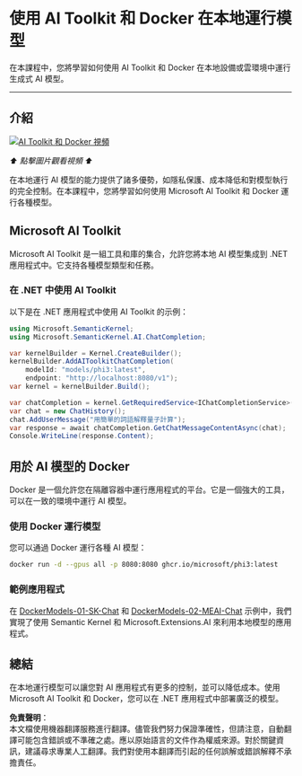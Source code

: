 # 使用 AI Toolkit 和 Docker 在本地運行模型

在本課程中，您將學習如何使用 AI Toolkit 和 Docker 在本地設備或雲環境中運行生成式 AI 模型。

---

## 介紹

[![AI Toolkit 和 Docker 視頻](https://img.youtube.com/vi/1GwmV1PGRjI/0.jpg)](https://youtu.be/1GwmV1PGRjI?feature=shared)

_⬆️ 點擊圖片觀看視頻 ⬆️_

在本地運行 AI 模型的能力提供了諸多優勢，如隱私保護、成本降低和對模型執行的完全控制。在本課程中，您將學習如何使用 Microsoft AI Toolkit 和 Docker 運行各種模型。

## Microsoft AI Toolkit

Microsoft AI Toolkit 是一組工具和庫的集合，允許您將本地 AI 模型集成到 .NET 應用程式中。它支持各種模型類型和任務。

### 在 .NET 中使用 AI Toolkit

以下是在 .NET 應用程式中使用 AI Toolkit 的示例：

```csharp
using Microsoft.SemanticKernel;
using Microsoft.SemanticKernel.AI.ChatCompletion;

var kernelBuilder = Kernel.CreateBuilder();
kernelBuilder.AddAIToolkitChatCompletion(
    modelId: "models/phi3:latest", 
    endpoint: "http://localhost:8080/v1");
var kernel = kernelBuilder.Build();

var chatCompletion = kernel.GetRequiredService<IChatCompletionService>();
var chat = new ChatHistory();
chat.AddUserMessage("用簡單的詞語解釋量子計算");
var response = await chatCompletion.GetChatMessageContentAsync(chat);
Console.WriteLine(response.Content);
```

## 用於 AI 模型的 Docker

Docker 是一個允許您在隔離容器中運行應用程式的平台。它是一個強大的工具，可以在一致的環境中運行 AI 模型。

### 使用 Docker 運行模型

您可以通過 Docker 運行各種 AI 模型：

```bash
docker run -d --gpus all -p 8080:8080 ghcr.io/microsoft/phi3:latest
```

### 範例應用程式

在 [DockerModels-01-SK-Chat](./src/DockerModels-01-SK-Chat) 和 [DockerModels-02-MEAI-Chat](./src/DockerModels-02-MEAI-Chat) 示例中，我們實現了使用 Semantic Kernel 和 Microsoft.Extensions.AI 來利用本地模型的應用程式。

## 總結

在本地運行模型可以讓您對 AI 應用程式有更多的控制，並可以降低成本。使用 Microsoft AI Toolkit 和 Docker，您可以在 .NET 應用程式中部署廣泛的模型。

**免責聲明**：  
本文檔使用機器翻譯服務進行翻譯。儘管我們努力保證準確性，但請注意，自動翻譯可能包含錯誤或不準確之處。應以原始語言的文件作為權威來源。對於關鍵資訊，建議尋求專業人工翻譯。我們對使用本翻譯而引起的任何誤解或錯誤解釋不承擔責任。